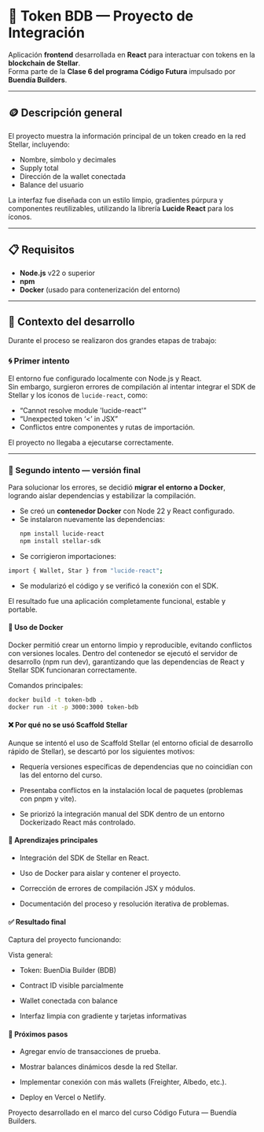 # 💫 Token BDB — Proyecto de Integración

Aplicación **frontend** desarrollada en **React** para interactuar con tokens en la **blockchain de Stellar**.  
Forma parte de la **Clase 6 del programa Código Futura** impulsado por **Buendía Builders**.

---

## 🪙 Descripción general

El proyecto muestra la información principal de un token creado en la red Stellar, incluyendo:

- Nombre, símbolo y decimales  
- Supply total  
- Dirección de la wallet conectada  
- Balance del usuario  

La interfaz fue diseñada con un estilo limpio, gradientes púrpura y componentes reutilizables, utilizando la librería **Lucide React** para los íconos.

---

## 📋  Requisitos

- **Node.js** v22 o superior  
- **npm**  
- **Docker** (usado para contenerización del entorno)  

---

## 🧩 Contexto del desarrollo

Durante el proceso se realizaron dos grandes etapas de trabajo:

### 🌀 Primer intento
El entorno fue configurado localmente con Node.js y React.  
Sin embargo, surgieron errores de compilación al intentar integrar el SDK de Stellar y los íconos de `lucide-react`, como:
- “Cannot resolve module 'lucide-react'”
- “Unexpected token ‘<’ in JSX”
- Conflictos entre componentes y rutas de importación.

El proyecto no llegaba a ejecutarse correctamente.

---

### 🚀 Segundo intento — versión final

Para solucionar los errores, se decidió **migrar el entorno a Docker**, logrando aislar dependencias y estabilizar la compilación.

- Se creó un **contenedor Docker** con Node 22 y React configurado.  
- Se instalaron nuevamente las dependencias:
  ```bash
  npm install lucide-react
  npm install stellar-sdk
  ```
- Se corrigieron importaciones:
```bash
import { Wallet, Star } from "lucide-react";
```
- Se modularizó el código y se verificó la conexión con el SDK.

El resultado fue una aplicación completamente funcional, estable y portable.

#### 🧱 Uso de Docker
Docker permitió crear un entorno limpio y reproducible, evitando conflictos con versiones locales.
Dentro del contenedor se ejecutó el servidor de desarrollo (npm run dev), garantizando que las dependencias de React y Stellar SDK funcionaran correctamente.

Comandos principales:

```bash
docker build -t token-bdb .
docker run -it -p 3000:3000 token-bdb
```

#### ❌ Por qué no se usó Scaffold Stellar
Aunque se intentó el uso de Scaffold Stellar (el entorno oficial de desarrollo rápido de Stellar), se descartó por los siguientes motivos:

- Requería versiones específicas de dependencias que no coincidían con las del entorno del curso.

- Presentaba conflictos en la instalación local de paquetes (problemas con pnpm y vite).

- Se priorizó la integración manual del SDK dentro de un entorno Dockerizado React más controlado.

#### 🧠 Aprendizajes principales
- Integración del SDK de Stellar en React.

- Uso de Docker para aislar y contener el proyecto.

- Corrección de errores de compilación JSX y módulos.

- Documentación del proceso y resolución iterativa de problemas.

#### ✅ Resultado final
Captura del proyecto funcionando:



Vista general:

- Token: BuenDia Builder (BDB)

- Contract ID visible parcialmente

- Wallet conectada con balance

- Interfaz limpia con gradiente y tarjetas informativas

#### 📅 Próximos pasos
- Agregar envío de transacciones de prueba.

- Mostrar balances dinámicos desde la red Stellar.

- Implementar conexión con más wallets (Freighter, Albedo, etc.).

- Deploy en Vercel o Netlify.


Proyecto desarrollado en el marco del curso Código Futura — Buendía Builders.




